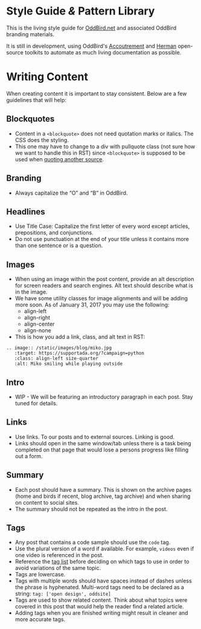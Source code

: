 Style Guide *&* Pattern Library
===============================

This is the living style guide for
[OddBird.net](http://oddbird.net)
and associated OddBird branding materials.

It is still in development,
using OddBird's
[Accoutrement](http://oddbird.net/accoutrement/) and
[Herman](https://github.com/oddbird/sassdoc-theme-herman/)
open-source toolkits
to automate as much living documentation as possible.

Writing Content
===============

When creating content it is important to stay consistent.
Below are a few guidelines that will help:


Blockquotes
-----------

- Content in a ``<blockquote>`` does not need quotation marks or italics.
The CSS does the styling.
- This one may have to change to a div with pullquote class
(not sure how we want to handle this in RST)
since ``<blockquote>`` is supposed to be used when
[quoting another source](https://w3c.github.io/html/grouping-content.html#the-blockquote-element).


Branding
--------

- Always capitalize the “O” and “B” in OddBird.


Headlines
---------

- Use Title Case: Capitalize the first letter of every word except articles,
prepositions, and conjunctions.
- Do not use punctuation at the end of your title unless it contains more than
one sentence or is a question.


Images
------

- When using an image within the post content, provide an alt description
for screen readers and search engines. Alt text should describe what is in
the image.
- We have some utility classes for image alignments and will be adding more
soon. As of January 31, 2017 you may use the following:
  - align-left
  - align-right
  - align-center
  - align-none
- This is how you add a link, class, and alt text in RST:
```
.. image:: /static/images/blog/miko.jpg
   :target: https://supportada.org/?campaign=python
   :class: align-left size-quarter
   :alt: Miko smiling while playing outside
```

Intro
-----

- WIP - We will be featuring an introductory paragraph in each post.
Stay tuned for details.


Links
-----

- Use links. To our posts and to external sources. Linking is good.
- Links should open in the same window/tab unless there is a task being
completed on that page that would lose a persons progress like
filling out a form.


Summary
-------

- Each post should have a summary. This is shown on the archive pages
(home and birds if recent, blog archive, tag archive)
and when sharing on content to social sites.
- The summary should not be repeated as the intro in the post.


Tags
----

- Any post that contains a code sample should use the ``code`` tag.
- Use the plural version of a word if available.
For example, ``videos`` even if one video is referenced in the post.
- Reference the [tag list](http://oddbird.net/tags/) before deciding on which
tags to use in order to avoid variations of the same topic.
- Tags are lowercase.
- Tags with multiple words should have spaces instead of dashes unless the
phrase is hyphenated. Multi-word tags need to be declared as a string:
``tag: ['open design', oddsite]``
- Tags are used to show related content. Think about what topics
were covered in this post that would help the reader find a related article.
- Adding tags when you are finished writing might result in cleaner and more
accurate tags.


